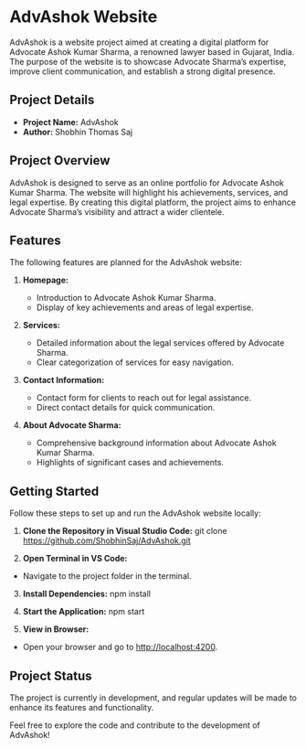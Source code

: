 # AdvAshok Website

AdvAshok is a website project aimed at creating a digital platform for Advocate Ashok Kumar Sharma, a renowned lawyer based in Gujarat, India. The purpose of the website is to showcase Advocate Sharma’s expertise, improve client communication, and establish a strong digital presence.

## Project Details

- **Project Name:** AdvAshok
- **Author:** Shobhin Thomas Saj

## Project Overview

AdvAshok is designed to serve as an online portfolio for Advocate Ashok Kumar Sharma. The website will highlight his achievements, services, and legal expertise. By creating this digital platform, the project aims to enhance Advocate Sharma’s visibility and attract a wider clientele.

## Features

The following features are planned for the AdvAshok website:

1. **Homepage:**
   - Introduction to Advocate Ashok Kumar Sharma.
   - Display of key achievements and areas of legal expertise.

2. **Services:**
   - Detailed information about the legal services offered by Advocate Sharma.
   - Clear categorization of services for easy navigation.

3. **Contact Information:**
   - Contact form for clients to reach out for legal assistance.
   - Direct contact details for quick communication.

4. **About Advocate Sharma:**
   - Comprehensive background information about Advocate Ashok Kumar Sharma.
   - Highlights of significant cases and achievements.

## Getting Started

Follow these steps to set up and run the AdvAshok website locally:

1. **Clone the Repository in Visual Studio Code:**
git clone https://github.com/ShobhinSaj/AdvAshok.git

2. **Open Terminal in VS Code:**
- Navigate to the project folder in the terminal.

3. **Install Dependencies:**
npm install

4. **Start the Application:**
npm start

5. **View in Browser:**
- Open your browser and go to [http://localhost:4200](http://localhost:4200).

## Project Status

The project is currently in development, and regular updates will be made to enhance its features and functionality.

Feel free to explore the code and contribute to the development of AdvAshok!

